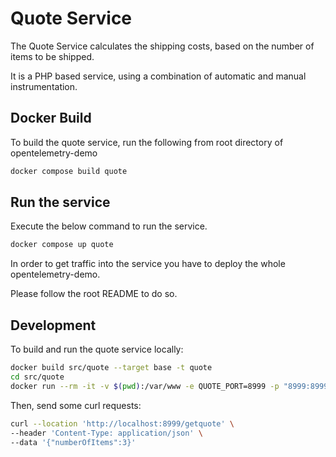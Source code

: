 # Quote Service

The Quote Service calculates the shipping costs,
based on the number of items to be shipped.

It is a PHP based service, using a combination of automatic and manual instrumentation.

## Docker Build

To build the quote service, run the following from root directory
of opentelemetry-demo

```sh
docker compose build quote
```

## Run the service

Execute the below command to run the service.

```sh
docker compose up quote
```

In order to get traffic into the service you have to deploy
the whole opentelemetry-demo.

Please follow the root README to do so.

## Development

To build and run the quote service locally:

```sh
docker build src/quote --target base -t quote
cd src/quote
docker run --rm -it -v $(pwd):/var/www -e QUOTE_PORT=8999 -p "8999:8999" quote
```

Then, send some curl requests:

```sh
curl --location 'http://localhost:8999/getquote' \
--header 'Content-Type: application/json' \
--data '{"numberOfItems":3}'
```